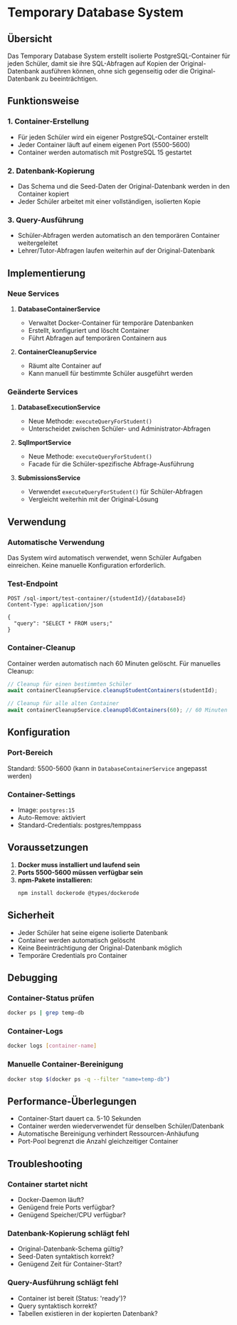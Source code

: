 # Temporary Database System

## Übersicht

Das Temporary Database System erstellt isolierte PostgreSQL-Container für jeden Schüler, damit sie ihre SQL-Abfragen auf Kopien der Original-Datenbank ausführen können, ohne sich gegenseitig oder die Original-Datenbank zu beeinträchtigen.

## Funktionsweise

### 1. Container-Erstellung
- Für jeden Schüler wird ein eigener PostgreSQL-Container erstellt
- Jeder Container läuft auf einem eigenen Port (5500-5600)
- Container werden automatisch mit PostgreSQL 15 gestartet

### 2. Datenbank-Kopierung
- Das Schema und die Seed-Daten der Original-Datenbank werden in den Container kopiert
- Jeder Schüler arbeitet mit einer vollständigen, isolierten Kopie

### 3. Query-Ausführung
- Schüler-Abfragen werden automatisch an den temporären Container weitergeleitet
- Lehrer/Tutor-Abfragen laufen weiterhin auf der Original-Datenbank

## Implementierung

### Neue Services

1. **DatabaseContainerService**
   - Verwaltet Docker-Container für temporäre Datenbanken
   - Erstellt, konfiguriert und löscht Container
   - Führt Abfragen auf temporären Containern aus

2. **ContainerCleanupService**
   - Räumt alte Container auf
   - Kann manuell für bestimmte Schüler ausgeführt werden

### Geänderte Services

1. **DatabaseExecutionService**
   - Neue Methode: `executeQueryForStudent()`
   - Unterscheidet zwischen Schüler- und Administrator-Abfragen

2. **SqlImportService**
   - Neue Methode: `executeQueryForStudent()`
   - Facade für die Schüler-spezifische Abfrage-Ausführung

3. **SubmissionsService**
   - Verwendet `executeQueryForStudent()` für Schüler-Abfragen
   - Vergleicht weiterhin mit der Original-Lösung

## Verwendung

### Automatische Verwendung
Das System wird automatisch verwendet, wenn Schüler Aufgaben einreichen. Keine manuelle Konfiguration erforderlich.

### Test-Endpoint
```http
POST /sql-import/test-container/{studentId}/{databaseId}
Content-Type: application/json

{
  "query": "SELECT * FROM users;"
}
```

### Container-Cleanup
Container werden automatisch nach 60 Minuten gelöscht. Für manuelles Cleanup:

```typescript
// Cleanup für einen bestimmten Schüler
await containerCleanupService.cleanupStudentContainers(studentId);

// Cleanup für alle alten Container
await containerCleanupService.cleanupOldContainers(60); // 60 Minuten
```

## Konfiguration

### Port-Bereich
Standard: 5500-5600 (kann in `DatabaseContainerService` angepasst werden)

### Container-Settings
- Image: `postgres:15`
- Auto-Remove: aktiviert
- Standard-Credentials: postgres/temppass

## Voraussetzungen

1. **Docker muss installiert und laufend sein**
2. **Ports 5500-5600 müssen verfügbar sein**
3. **npm-Pakete installieren:**
   ```bash
   npm install dockerode @types/dockerode
   ```

## Sicherheit

- Jeder Schüler hat seine eigene isolierte Datenbank
- Container werden automatisch gelöscht
- Keine Beeinträchtigung der Original-Datenbank möglich
- Temporäre Credentials pro Container

## Debugging

### Container-Status prüfen
```bash
docker ps | grep temp-db
```

### Container-Logs
```bash
docker logs [container-name]
```

### Manuelle Container-Bereinigung
```bash
docker stop $(docker ps -q --filter "name=temp-db")
```

## Performance-Überlegungen

- Container-Start dauert ca. 5-10 Sekunden
- Container werden wiederverwendet für denselben Schüler/Datenbank
- Automatische Bereinigung verhindert Ressourcen-Anhäufung
- Port-Pool begrenzt die Anzahl gleichzeitiger Container

## Troubleshooting

### Container startet nicht
- Docker-Daemon läuft?
- Genügend freie Ports verfügbar?
- Genügend Speicher/CPU verfügbar?

### Datenbank-Kopierung schlägt fehl
- Original-Datenbank-Schema gültig?
- Seed-Daten syntaktisch korrekt?
- Genügend Zeit für Container-Start?

### Query-Ausführung schlägt fehl
- Container ist bereit (Status: 'ready')?
- Query syntaktisch korrekt?
- Tabellen existieren in der kopierten Datenbank?
